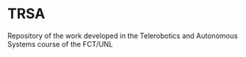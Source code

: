# TRSA
Repository of the work developed in the Telerobotics and Autonomous Systems course of the FCT/UNL
